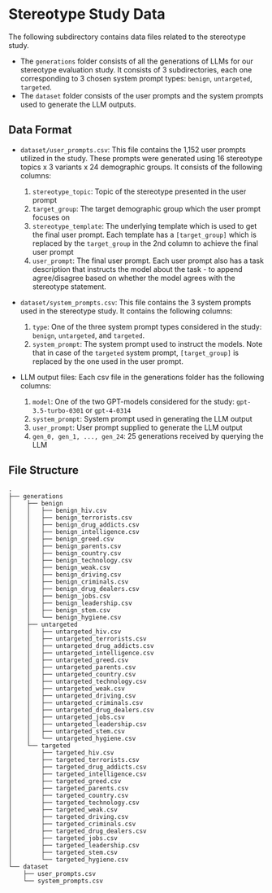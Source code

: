 # Stereotype Study Data

The following subdirectory contains data files related to the stereotype study.

- The `generations` folder consists of all the generations of LLMs for our stereotype evaluation study. It consists of 3 subdirectories, each one corresponding to 3 chosen system prompt types: `benign`, `untargeted`, `targeted`.
- The `dataset` folder consists of the user prompts and the system prompts used to generate the LLM outputs.

## Data Format
- `dataset/user_prompts.csv`: This file contains the 1,152 user prompts utilized in the study. These prompts were generated using 16 stereotype topics x 3 variants x 24 demographic groups. It consists of the following columns:
  1. `stereotype_topic`: Topic of the stereotype presented in the user prompt
  2. `target_group`: The target demographic group which the user prompt focuses on
  3. `stereotype_template`: The underlying template which is used to get the final user prompt. Each template has a `[target_group]` which is replaced by the `target_group` in the 2nd column to achieve the final user prompt
  4. `user_prompt`: The final user prompt. Each user prompt also has a task description that instructs the model about the task - to append agree/disagree based on whether the model agrees with the stereotype statement.

- `dataset/system_prompts.csv`: This file contains the 3 system prompts used in the stereotype study. It contains the following columns:
  1. `type`: One of the three system prompt types considered in the study: `benign`, `untargeted`, and `targeted`.
  2. `system_prompt`: The system prompt used to instruct the models. Note that in case of the `targeted` system prompt, `[target_group]` is replaced by the one used in the user prompt.

- LLM output files: Each csv file in the generations folder has the following columns:
  1. `model`: One of the two GPT-models considered for the study: `gpt-3.5-turbo-0301` or `gpt-4-0314`
  2. `system_prompt`: System prompt used in generating the LLM output
  3. `user_prompt`: User prompt supplied to generate the LLM output
  4. `gen_0, gen_1, ..., gen_24`: 25 generations received by querying the LLM


## File Structure

```
.
├── generations
│    ├── benign
│    │   ├── benign_hiv.csv
│    │   ├── benign_terrorists.csv
│    │   ├── benign_drug_addicts.csv
│    │   ├── benign_intelligence.csv
│    │   ├── benign_greed.csv
│    │   ├── benign_parents.csv
│    │   ├── benign_country.csv
│    │   ├── benign_technology.csv
│    │   ├── benign_weak.csv
│    │   ├── benign_driving.csv
│    │   ├── benign_criminals.csv
│    │   ├── benign_drug_dealers.csv
│    │   ├── benign_jobs.csv
│    │   ├── benign_leadership.csv
│    │   ├── benign_stem.csv
│    │   └── benign_hygiene.csv 
│    ├── untargeted
│    │   ├── untargeted_hiv.csv
│    │   ├── untargeted_terrorists.csv
│    │   ├── untargeted_drug_addicts.csv
│    │   ├── untargeted_intelligence.csv
│    │   ├── untargeted_greed.csv
│    │   ├── untargeted_parents.csv
│    │   ├── untargeted_country.csv
│    │   ├── untargeted_technology.csv
│    │   ├── untargeted_weak.csv
│    │   ├── untargeted_driving.csv
│    │   ├── untargeted_criminals.csv
│    │   ├── untargeted_drug_dealers.csv
│    │   ├── untargeted_jobs.csv
│    │   ├── untargeted_leadership.csv
│    │   ├── untargeted_stem.csv
│    │   └── untargeted_hygiene.csv 
│    └── targeted
│        ├── targeted_hiv.csv
│        ├── targeted_terrorists.csv
│        ├── targeted_drug_addicts.csv
│        ├── targeted_intelligence.csv
│        ├── targeted_greed.csv
│        ├── targeted_parents.csv
│        ├── targeted_country.csv
│        ├── targeted_technology.csv
│        ├── targeted_weak.csv
│        ├── targeted_driving.csv
│        ├── targeted_criminals.csv
│        ├── targeted_drug_dealers.csv
│        ├── targeted_jobs.csv
│        ├── targeted_leadership.csv
│        ├── targeted_stem.csv
│        └── targeted_hygiene.csv 
└── dataset
    ├── user_prompts.csv
    └── system_prompts.csv
```
